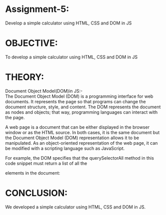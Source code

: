 # Assignment-5:
Develop a simple calculator using HTML, CSS and DOM in JS  
  
# OBJECTIVE:
To develop a simple calculator using HTML, CSS and DOM in JS  
  
# THEORY:
Document Object Model(DOM)in JS:-  
The Document Object Model (DOM) is a programming interface for web documents. It represents the page so that programs can change the document structure, style, and content. The DOM represents the document as nodes and objects; that way, programming languages can interact with the page.  

A web page is a document that can be either displayed in the browser window or as the HTML source. In both cases, it is the same document but the Document Object Model (DOM) representation allows it to be manipulated. As an object-oriented representation of the web page, it can be modified with a scripting language such as JavaScript.  

For example, the DOM specifies that the querySelectorAll method in this code snippet must return a list of all the <p> elements in the document:   


# CONCLUSION:
We developed a simple calculator using HTML, CSS and DOM in JS.



